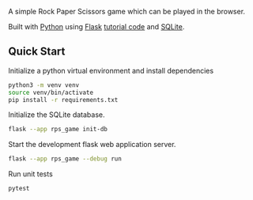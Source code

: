 A simple Rock Paper Scissors game which can be played in the browser.

Built with [Python](https://www.python.org/) using [Flask](https://flask.palletsprojects.com/en/2.2.x/installation/) [tutorial code](https://github.com/pallets/flask/tree/main/examples/tutorial) and [SQLite](https://www.sqlite.org/index.html).

## Quick Start

Initialize a python virtual environment and install dependencies
```bash
python3 -m venv venv
source venv/bin/activate
pip install -r requirements.txt
```

Initialize the SQLite database.
```bash
flask --app rps_game init-db
```

Start the development flask web application server.
```bash
flask --app rps_game --debug run
```

Run unit tests
```bash
pytest
```
